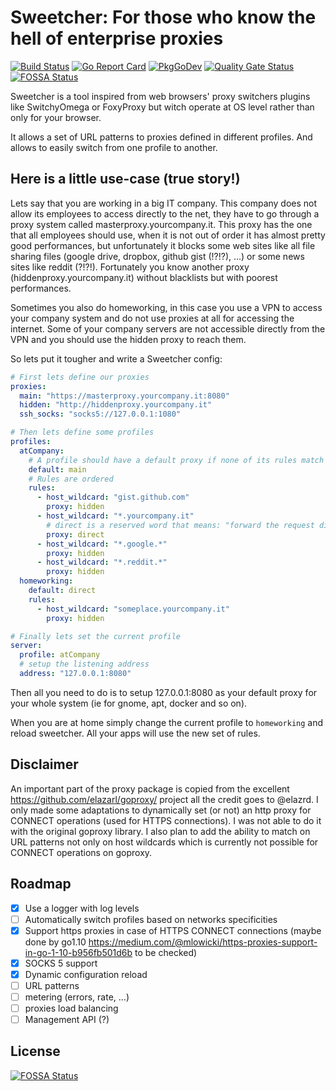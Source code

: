 # Sweetcher: For those who know the hell of enterprise proxies

[![Build Status](https://travis-ci.org/loicalbertin/sweetcher.svg?branch=master)](https://travis-ci.org/loicalbertin/sweetcher) [![Go Report Card](https://goreportcard.com/badge/github.com/loicalbertin/sweetcher)](https://goreportcard.com/report/github.com/loicalbertin/sweetcher) [![PkgGoDev](https://pkg.go.dev/badge/github.com/loicalbertin/sweetcher)](https://pkg.go.dev/github.com/loicalbertin/sweetcher) [![Quality Gate Status](https://sonarcloud.io/api/project_badges/measure?project=loicalbertin_sweetcher&metric=alert_status)](https://sonarcloud.io/dashboard?id=loicalbertin_sweetcher) [![FOSSA Status](https://app.fossa.io/api/projects/git%2Bgithub.com%2Floicalbertin%2Fsweetcher.svg?type=shield)](https://app.fossa.io/projects/git%2Bgithub.com%2Floicalbertin%2Fsweetcher?ref=badge_shield)

Sweetcher is a tool inspired from web browsers' proxy switchers plugins like SwitchyOmega or FoxyProxy but witch operate at OS level rather than only for your browser.

It allows a set of URL patterns to proxies defined in different profiles. And allows to easily switch from one profile to another.

## Here is a little use-case (true story!)

Lets say that you are working in a big IT company. This company does not allow its employees to access directly to the net, they have to go through a proxy system called masterproxy.yourcompany.it. This proxy has the one that all employees should use, when it is not out of order it has almost pretty good performances, but unfortunately it blocks some web sites like all file sharing files (google drive, dropbox, github gist (!?!?), ...) or some news sites like reddit (?!?!).
Fortunately you know another proxy (hiddenproxy.yourcompany.it) without blacklists but with poorest performances.

Sometimes you also do homeworking, in this case you use a VPN to access your company system and do not use proxies at all for accessing the internet. Some of your company servers are not accessible directly from the VPN and you should use the hidden proxy to reach them.

So lets put it tougher and write a Sweetcher config:

```yaml
# First lets define our proxies
proxies:
  main: "https://masterproxy.yourcompany.it:8080"
  hidden: "http://hiddenproxy.yourcompany.it"
  ssh_socks: "socks5://127.0.0.1:1080"

# Then lets define some profiles
profiles:
  atCompany:
    # A profile should have a default proxy if none of its rules match
    default: main
    # Rules are ordered
    rules:
      - host_wildcard: "gist.github.com"
        proxy: hidden
      - host_wildcard: "*.yourcompany.it"
        # direct is a reserved word that means: "forward the request directly to the targeted site without using a proxy"
        proxy: direct
      - host_wildcard: "*.google.*"
        proxy: hidden
      - host_wildcard: "*.reddit.*"
        proxy: hidden
  homeworking:
    default: direct
    rules:
      - host_wildcard: "someplace.yourcompany.it"
        proxy: hidden

# Finally lets set the current profile
server:
  profile: atCompany
  # setup the listening address
  address: "127.0.0.1:8080"
```

Then all you need to do is to setup 127.0.0.1:8080 as your default proxy for your whole system (ie for gnome, apt, docker and so on).

When you are at home simply change the current profile to `homeworking` and reload sweetcher. All your apps will use the new set of rules.

## Disclaimer

An important part of the proxy package is copied from the excellent https://github.com/elazarl/goproxy/ project
all the credit goes to @elazrd. I only made some adaptations to dynamically set (or not) an http proxy for CONNECT operations (used for HTTPS connections). I was not able to do it with the
original goproxy library. I also plan to add the ability to match on URL patterns not only on host wildcards which is currently not possible for CONNECT operations on goproxy.

## Roadmap

- [x] Use a logger with log levels
- [ ] Automatically switch profiles based on networks specificities
- [x] Support https proxies in case of HTTPS CONNECT connections (maybe done by go1.10 <https://medium.com/@mlowicki/https-proxies-support-in-go-1-10-b956fb501d6b> to be checked)
- [x] SOCKS 5 support
- [x] Dynamic configuration reload
- [ ] URL patterns
- [ ] metering (errors, rate, ...)
- [ ] proxies load balancing
- [ ] Management API (?)

## License

[![FOSSA Status](https://app.fossa.io/api/projects/git%2Bgithub.com%2Floicalbertin%2Fsweetcher.svg?type=large)](https://app.fossa.io/projects/git%2Bgithub.com%2Floicalbertin%2Fsweetcher?ref=badge_large)
